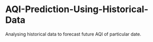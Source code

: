 # AQI-Prediction-Using-Historical-Data
Analysing historical data to forecast future AQI of particular date.
